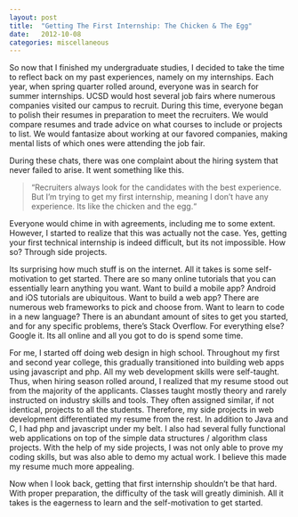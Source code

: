 ```yaml
---
layout: post
title:  "Getting The First Internship: The Chicken & The Egg"
date:   2012-10-08
categories: miscellaneous
---
```

So now that I finished my undergraduate studies, I decided to take the time to reflect back on my past experiences, namely on my internships.  Each year, when spring quarter rolled around, everyone was in search for summer internships.  UCSD would host several job fairs where numerous companies visited our campus to recruit.  During this time, everyone began to polish their resumes in preparation to meet the recruiters.  We would compare resumes and trade advice on what courses to include or projects to list.  We would fantasize about working at our favored companies, making mental lists of which ones were attending the job fair.

During these chats, there was one complaint about the hiring system that never failed to arise.  It went something like this.  

>“Recruiters always look for the candidates with the best experience.  But I’m trying to get my first internship, meaning I don’t have any experience.  Its like the chicken and the egg.“

Everyone would chime in with agreements, including me to some extent. However, I started to realize that this was actually not the case.  Yes, getting your first technical internship is indeed difficult, but its not impossible. How so? Through side projects.

Its surprising how much stuff is on the internet.   All it takes is some self-motivation to get started.  There are so many online tutorials that you can essentially learn anything you want.  Want to build a mobile app?  Android and iOS tutorials are ubiquitous.  Want to build a web app?  There are numerous web frameworks to pick and choose from.  Want to learn to code in a new language?  There is an abundant amount of sites to get you started, and for any specific problems, there’s Stack Overflow.  For everything else?  Google it.  Its all online and all you got to do is spend some time.

For me, I started off doing web design in high school.  Throughout my first and second year <ins></ins> college, this gradually transitioned into building web apps using javascript and php.  All my web development skills were self-taught.  Thus, when hiring season rolled around, I realized that my resume stood out from the majority of the applicants.  Classes taught mostly theory and rarely instructed on industry skills and tools. They often assigned similar, if not identical, projects to all the students.  Therefore, my side projects in web development differentiated my resume from the rest.  In addition to Java and C, I had php and javascript under my belt.  I also had several fully functional web applications on top of the simple data structures / algorithm class projects.  With the help of my side projects, I was not only able to prove my coding skills, but was also able to demo my actual work.  I believe this made my resume much more appealing. 

Now when I look back, getting that first internship shouldn’t be that hard.  With proper preparation, the difficulty of the task will greatly diminish.  All it takes is the eagerness to learn and the self-motivation to get started.
